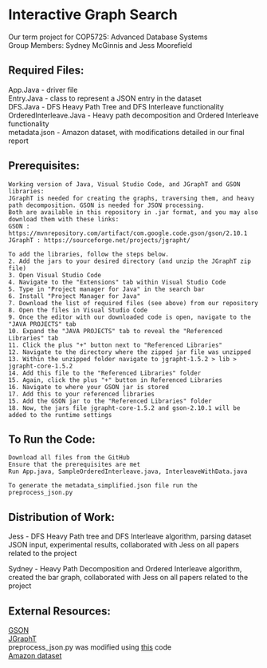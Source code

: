 # Interactive Graph Search
Our term project for COP5725: Advanced Database Systems  
Group Members: Sydney McGinnis and Jess Moorefield  

Required Files: 
---------------------  
App.Java - driver file   
Entry.Java - class to represent a JSON entry in the dataset    
DFS.Java - DFS Heavy Path Tree and DFS Interleave functionality        
OrderedInterleave.Java - Heavy path decomposition and Ordered Interleave functionality    
metadata.json - Amazon dataset, with modifications detailed in our final report     

Prerequisites: 
---------------------  
```
Working version of Java, Visual Studio Code, and JGraphT and GSON libraries:  
JGraphT is needed for creating the graphs, traversing them, and heavy path decomposition. GSON is needed for JSON processing.
Both are available in this repository in .jar format, and you may also download them with these links:
GSON : https://mvnrepository.com/artifact/com.google.code.gson/gson/2.10.1
JGraphT : https://sourceforge.net/projects/jgrapht/

To add the libraries, follow the steps below.  
2. Add the jars to your desired directory (and unzip the JGraphT zip file) 
3. Open Visual Studio Code
4. Navigate to the "Extensions" tab within Visual Studio Code
5. Type in "Project manager for Java" in the search bar
6. Install "Project Manager for Java"
7. Download the list of required files (see above) from our repository
8. Open the files in Visual Studio Code
9. Once the editor with our downloaded code is open, navigate to the "JAVA PROJECTS" tab
10. Expand the "JAVA PROJECTS" tab to reveal the "Referenced Libraries" tab
11. Click the plus "+" button next to "Referenced Libraries"
12. Navigate to the directory where the zipped jar file was unzipped
13. Within the unzipped folder navigate to jgrapht-1.5.2 > lib > jgrapht-core-1.5.2
14. Add this file to the "Referenced Libraries" folder
15. Again, click the plus "+" button in Referenced Libraries
16. Navigate to where your GSON jar is stored
17. Add this to your referenced libraries
15. Add the GSON jar to the "Referenced Libraries" folder
18. Now, the jars file jgrapht-core-1.5.2 and gson-2.10.1 will be added to the runtime settings
```

To Run the Code:
-------------------
```
Download all files from the GitHub
Ensure that the prerequisites are met
Run App.java, SampleOrderedInterleave.java, InterleaveWithData.java

To generate the metadata_simplified.json file run the preprocess_json.py
```

Distribution of Work:
---------------------    
Jess - DFS Heavy Path tree and DFS Interleave algorithm, parsing dataset JSON input, experimental results, collaborated with Jess on all papers related to the project

Sydney - Heavy Path Decomposition and Ordered Interleave algorithm, created the bar graph, collaborated with Jess on all papers related to the project  

External Resources:
---------------------
[GSON](https://mvnrepository.com/artifact/com.google.code.gson/gson/2.10.1)  
[JGraphT](https://sourceforge.net/projects/jgrapht/ )   
preprocess_json.py was modified using [this](https://colab.research.google.com/drive/1Zv6MARGQcrBbLHyjPVVMZVnRWsRnVMpV) code  
[Amazon dataset](https://cseweb.ucsd.edu/~jmcauley/datasets/amazon/links.html)  


